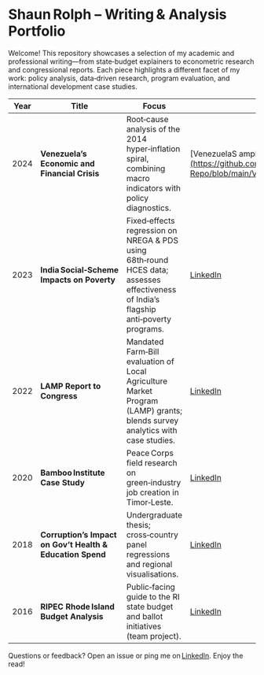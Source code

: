 # Shaun Rolph – Writing & Analysis Portfolio

Welcome!  This repository showcases a selection of my academic and professional writing—from state‑budget explainers to econometric research and congressional reports.  Each piece highlights a different facet of my work: policy analysis, data‑driven research, program evaluation, and international development case studies.

| Year | Title | Focus | Link |
|------|-------|-------|------|
| 2024 | **Venezuela’s Economic and Financial Crisis** | Root‑cause analysis of the 2014 hyper‑inflation spiral, combining macro indicators with policy diagnostics. | [VenezuelaS ample]([https://www.linkedin.com/in/shaun-rolph-79692b74/](https://github.com/ShaunCRolph/Writing-Sample-Repo/blob/main/Venezuela%E2%80%99s%20Economic%20and%20Financial%20Crisis.pdf) |
| 2023 | **India Social‑Scheme Impacts on Poverty** | Fixed‑effects regression on NREGA & PDS using 68th‑round HCES data; assesses effectiveness of India’s flagship anti‑poverty programs. | [LinkedIn](https://www.linkedin.com/in/shaun-rolph-79692b74/) |
| 2022 | **LAMP Report to Congress** | Mandated Farm‑Bill evaluation of Local Agriculture Market Program (LAMP) grants; blends survey analytics with case studies. | [LinkedIn](https://www.linkedin.com/in/shaun-rolph-79692b74/) |
| 2020 | **Bamboo Institute Case Study** | Peace Corps field research on green‑industry job creation in Timor‑Leste. | [LinkedIn](https://www.linkedin.com/in/shaun-rolph-79692b74/) |
| 2018 | **Corruption’s Impact on Gov’t Health & Education Spend** | Undergraduate thesis; cross‑country panel regressions and regional visualisations. | [LinkedIn](https://www.linkedin.com/in/shaun-rolph-79692b74/)|
| 2016 | **RIPEC Rhode Island Budget Analysis** | Public‑facing guide to the RI state budget and ballot initiatives (team project). | [LinkedIn](https://www.linkedin.com/in/shaun-rolph-79692b74/) |


Questions or feedback? Open an issue or ping me on [LinkedIn](https://www.linkedin.com/in/shaun-rolph-79692b74/). Enjoy the read!
